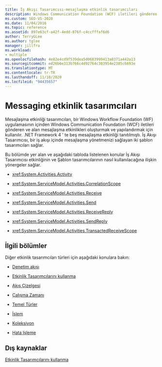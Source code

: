 ```yaml
---
title: İş Akışı Tasarımcısı-mesajlaşma etkinlik tasarımcıları
description: Windows Communication Foundation (WCF) iletileri gönderen ve alan mesajlaşma etkinliklerini oluşturmak ve yapılandırmak için mesajlaşma etkinliği tasarımcılarını nasıl kullanacağınızı öğrenin.
ms.custom: SEO-VS-2020
ms.date: 11/04/2016
ms.topic: reference
ms.assetid: 897e63cf-a42f-4edd-876f-c4ccfffaf6d6
author: TerryGLee
ms.author: tglee
manager: jillfra
ms.workload:
- multiple
ms.openlocfilehash: 4e82e4cd9f539dea5d0683999413a8371a442a13
ms.sourcegitcommit: ed26b6e313b766c4d92764c303954e2385c6693e
ms.translationtype: MT
ms.contentlocale: tr-TR
ms.lasthandoff: 11/10/2020
ms.locfileid: "94435657"
---
```

# <a name="messaging-activity-designers"></a>Messaging etkinlik tasarımcıları

Mesajlaşma etkinliği tasarımcıları, bir Windows Workflow Foundation (WF) uygulamasının içinden Windows Communication Foundation (WCF) iletileri gönderen ve alan mesajlaşma etkinlikleri oluşturmak ve yapılandırmak için kullanılır. .NET Framework 4 ' te beş mesajlaşma etkinliği tanıtılmıştı. İş Akışı Tasarımcısı, bir iş akışı içinde mesajlaşma yönetmenizi sağlayan iki şablon tasarımcıları sağlar.

Bu bölümde yer alan ve aşağıdaki tabloda listelenen konular İş Akışı Tasarımcısı etkinliğinin ve Şablon tasarımcılarının nasıl kullanılacağına ilişkin yönergeler sağlar.

- <xref:System.Activities.Activity>

- <xref:System.ServiceModel.Activities.CorrelationScope>

- <xref:System.ServiceModel.Activities.Receive>

- <xref:System.ServiceModel.Activities.Send>

- <xref:System.ServiceModel.Activities.ReceiveReply>

- <xref:System.ServiceModel.Activities.SendReply>

- <xref:System.ServiceModel.Activities.TransactedReceiveScope>

## <a name="related-sections"></a>İlgili bölümler

Diğer etkinlik tasarımcıları türleri için aşağıdaki konulara bakın:

- [Denetim akışı](../workflow-designer/control-flow-activity-designers.md)

- [Etkinlik Tasarımcılarını kullanma](control-flow-activity-designers.md)

- [Akış Çizelgesi](../workflow-designer/flowchart-activity-designers.md)

- [Çalışma Zamanı](../workflow-designer/runtime-activity-designers.md)

- [Temel Türler](../workflow-designer/primitives-activity-designers.md)

- [İşlem](../workflow-designer/transaction-activity-designers.md)

- [Koleksiyon](../workflow-designer/collection-activity-designers.md)

- [Hata Işleme](../workflow-designer/error-handling-activity-designers.md)

## <a name="external-resources"></a>Dış kaynaklar

[Etkinlik Tasarımcılarını kullanma](control-flow-activity-designers.md)